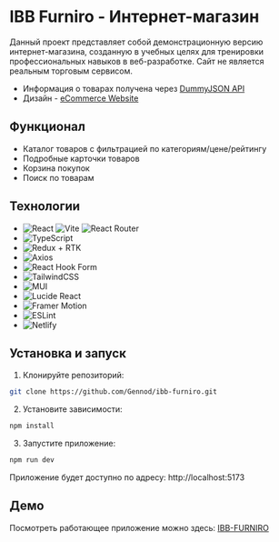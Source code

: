 # IBB Furniro - Интернет-магазин

Данный проект представляет собой демонстрационную версию интернет-магазина,
созданную в учебных целях для тренировки профессиональных навыков в
веб-разработке. Сайт не является реальным торговым сервисом.

- Информация о товарах получена через
  [DummyJSON API](https://dummyjson.com/products)
- Дизайн -
  [eCommerce Website](https://www.figma.com/community/file/1252561852327562039/ecommerce-website-web-page-design-ui-kit-interior-landing-page)

## Функционал

- Каталог товаров с фильтрацией по категориям/цене/рейтингу
- Подробные карточки товаров
- Корзина покупок
- Поиск по товарам

## Технологии

- ![React](https://img.shields.io/badge/react-%2320232a.svg?style=for-the-badge&logo=react&logoColor=%2361DAFB)
  ![Vite](https://img.shields.io/badge/vite-%23646CFF.svg?style=for-the-badge&logo=vite&logoColor=white)
  ![React Router](https://img.shields.io/badge/React_Router-CA4245?style=for-the-badge&logo=react-router&logoColor=white)
- ![TypeScript](https://img.shields.io/badge/typescript-%23007ACC.svg?style=for-the-badge&logo=typescript&logoColor=white)
- ![Redux + RTK](https://img.shields.io/badge/redux-%23593d88.svg?style=for-the-badge&logo=redux&logoColor=white)
- ![Axios](https://img.shields.io/badge/Axios-5A29E4?style=for-the-badge&logo=axios&logoColor=white)
- ![React Hook Form](https://img.shields.io/badge/React%20Hook%20Form-%23EC5990.svg?style=for-the-badge&logo=reacthookform&logoColor=white)
- ![TailwindCSS](https://img.shields.io/badge/tailwindcss-%2338B2AC.svg?style=for-the-badge&logo=tailwind-css&logoColor=white)
- ![MUI](https://img.shields.io/badge/MUI-%230081CB.svg?style=for-the-badge&logo=mui&logoColor=white)
- ![Lucide React](https://img.shields.io/badge/Lucide_React-F56565?style=for-the-badge)
- ![Framer Motion](https://img.shields.io/badge/Motion-EF2D5E?style=for-the-badge&logo=framer&logoColor=white)
- ![ESLint](https://img.shields.io/badge/ESLint-4B3263?style=for-the-badge&logo=eslint&logoColor=white)
- ![Netlify](https://img.shields.io/badge/netlify-%23000000.svg?style=for-the-badge&logo=netlify&logoColor=#00C7B7)

## Установка и запуск

1. Клонируйте репозиторий:

```bash
git clone https://github.com/Gennod/ibb-furniro.git
```

2. Установите зависимости:

```bash
npm install
```

3. Запустите приложение:

```bash
npm run dev
```

Приложение будет доступно по адресу: http://localhost:5173

## Демо

Посмотреть работающее приложение можно здесь:
[IBB-FURNIRO](https://ibb-furniro.netlify.app)

